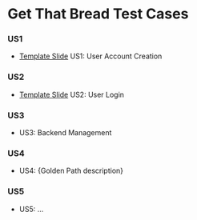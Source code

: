 # Get That Bread Test Cases

### US1
- [Template Slide](https://docs.google.com/presentation/d/1R7KAscFgvnALF_uoT3QPa2s79EAZHP8sFpKuNSh-6aU/edit?usp=sharing) US1: User Account Creation

### US2
- [Template Slide](https://docs.google.com/presentation/d/1FevGcNn7T9nlh3xvLwxECNCWGn8sw6DWBjdi9kmMzRo/edit?usp=sharing) US2: User Login

### US3
- <link to template slide> US3: Backend Management

### US4
- <link to template slide> US4: {Golden Path description}

### US5
- <link to template slide> US5: …
